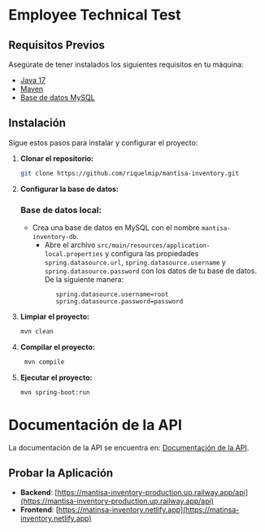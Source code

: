 # Employee Technical Test

## Requisitos Previos

Asegúrate de tener instalados los siguientes requisitos en tu máquina:

- [Java 17](https://www.oracle.com/java/technologies/javase-jdk17-downloads.html)
- [Maven](https://maven.apache.org/download.cgi)
- [Base de datos MySQL](https://www.mysql.com/downloads/)

## Instalación

Sigue estos pasos para instalar y configurar el proyecto:

1. **Clonar el repositorio:**

   ```bash
   git clone https://github.com/riquelmip/mantisa-inventory.git
   ```

2. **Configurar la base de datos:**
    ### Base de datos local:

   - Crea una base de datos en MySQL con el nombre `mantisa-inventory-db`.
     - Abre el archivo `src/main/resources/application-local.properties` y configura las
       propiedades `spring.datasource.url`, `spring.datasource.username` y `spring.datasource.password` con los datos de
       tu base de datos.
       De la siguiente manera:
       ```spring.datasource.url=jdbc:mysql://localhost:3306/employees-technical-test-db
          spring.datasource.username=root
          spring.datasource.password=password
       ```

3. **Limpiar el proyecto:**

   ```bash
   mvn clean
   ```

4. **Compilar el proyecto:**

   ```bash
    mvn compile
   ```

5. **Ejecutar el proyecto:**

   ```bash
   mvn spring-boot:run
   ```



# Documentación de la API

La documentación de la API se encuentra en: [Documentación de la API](https://documenter.getpostman.com/view/27314058/2sAXxY48VU).


## Probar la Aplicación
- **Backend**: [https://mantisa-inventory-production.up.railway.app/api](https://mantisa-inventory-production.up.railway.app/api)
- **Frontend**: [https://matinsa-inventory.netlify.app](https://matinsa-inventory.netlify.app)
